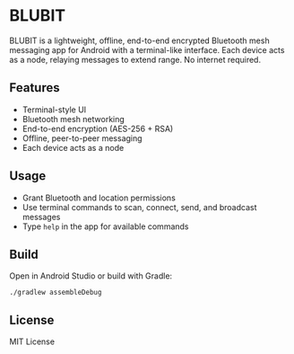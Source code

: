 # BLUBIT

BLUBIT is a lightweight, offline, end-to-end encrypted Bluetooth mesh messaging app for Android with a terminal-like interface. Each device acts as a node, relaying messages to extend range. No internet required.

## Features
- Terminal-style UI
- Bluetooth mesh networking
- End-to-end encryption (AES-256 + RSA)
- Offline, peer-to-peer messaging
- Each device acts as a node

## Usage
- Grant Bluetooth and location permissions
- Use terminal commands to scan, connect, send, and broadcast messages
- Type `help` in the app for available commands

## Build
Open in Android Studio or build with Gradle:

```
./gradlew assembleDebug
```

## License
MIT License

